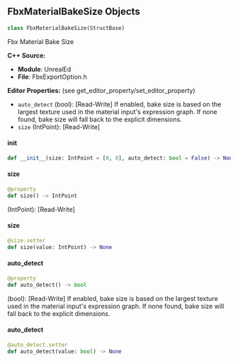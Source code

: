 ## FbxMaterialBakeSize Objects

```python
class FbxMaterialBakeSize(StructBase)
```

Fbx Material Bake Size

**C++ Source:**

- **Module**: UnrealEd
- **File**: FbxExportOption.h

**Editor Properties:** (see get_editor_property/set_editor_property)

- ``auto_detect`` (bool):  [Read-Write] If enabled, bake size is based on the largest texture used in the material input's expression graph. If none found, bake size will fall back to the explicit dimensions.
- ``size`` (IntPoint):  [Read-Write]

<a id="unreal.FbxMaterialBakeSize.__init__"></a>

#### __init__

```python
def __init__(size: IntPoint = [0, 0], auto_detect: bool = False) -> None
```

<a id="unreal.FbxMaterialBakeSize.size"></a>

#### size

```python
@property
def size() -> IntPoint
```

(IntPoint):  [Read-Write]

<a id="unreal.FbxMaterialBakeSize.size"></a>

#### size

```python
@size.setter
def size(value: IntPoint) -> None
```

<a id="unreal.FbxMaterialBakeSize.auto_detect"></a>

#### auto_detect

```python
@property
def auto_detect() -> bool
```

(bool):  [Read-Write] If enabled, bake size is based on the largest texture used in the material input's expression graph. If none found, bake size will fall back to the explicit dimensions.

<a id="unreal.FbxMaterialBakeSize.auto_detect"></a>

#### auto_detect

```python
@auto_detect.setter
def auto_detect(value: bool) -> None
```

<a id="unreal.ImportMeshLodSectionsData"></a>